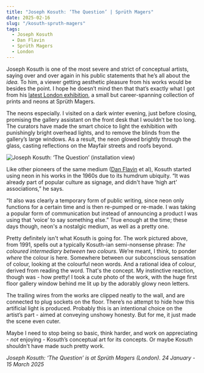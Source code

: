 ```yaml
---
title: "Joseph Kosuth: ‘The Question’ | Sprüth Magers"
date: 2025-02-16
slug: "/kosuth-spruth-magers"
tags:
  - Joseph Kosuth
  - Dan Flavin
  - Sprüth Magers
  - London
---
```


Joseph Kosuth is one of the most severe and strict of conceptual artists, saying over and over again in his public statements that he’s all about the _idea._ To him, a viewer getting aesthetic pleasure from his works would be besides the point. I hope he doesn’t mind then that that’s exactly what I got from his [latest London exhibition](https://spruethmagers.com/exhibitions/joseph-kosuth-the-question-london/), a small but career-spanning collection of prints and neons at Sprüth Magers.

The neons especially. I visited on a dark winter evening, just before closing, promising the gallery assistant on the front desk that I wouldn’t be too long. The curators have made the smart choice to light the exhibition with punishingly bright overhead lights, and to remove the blinds from the gallery’s large windows. As a result, the neon glowed brightly through the glass, casting reflections on the Mayfair streets and roofs beyond.

![Joseph Kosuth: ‘The Question’ (installation view)](/kosuth-spruth-magers-1.jpg)

Like other pioneers of the same medium ([Dan Flavin](https://artangled.com/tags/dan-flavin/) et al), Kosuth started using neon in his works in the 1960s due to its humdrum ubiquity. “It was already part of popular culture as signage, and didn't have ‘high art’ associations,” he says.

“It also was clearly a temporary form of public writing, since neon only functions for a certain time and is then re-pumped or re-made. I was taking a popular form of communication but instead of announcing a product I was using that ‘voice’ to say something else.” True enough at the time; these days though, neon's a nostalgic medium, as well as a pretty one.

Pretty definitely isn't what Kosuth is going for. The work pictured above, from 1991, spells out a typically Kosuth-ian semi-nonsense phrase: _The coloured intermediary between two colours._ We’re meant, I think, to ponder _where_ the colour is here. Somewhere between our subconscious sensation of colour, looking at the colourful neon words. And a rational idea of colour, derived from reading the word. That's the concept. My instinctive reaction, though was - how pretty! I took a cute photo of the work, with the huge first floor gallery window behind me lit up by the adorably glowy neon letters.

The trailing wires from the works are clipped neatly to the wall, and are connected to plug sockets on the floor. There’s no attempt to hide how this artificial light is produced. Probably this is an intentional choice on the artist’s part - aimed at conveying unshowy honesty. But for me, it just made the scene even cuter.

Maybe I need to stop being so basic, think harder, and work on appreciating - _not_ enjoying - Kosuth’s conceptual art for its concepts. Or maybe Kosuth shouldn't have made such pretty work.

_Joseph Kosuth: ‘The Question’ is at Sprüth Magers (London). 24 January - 15 March 2025_
